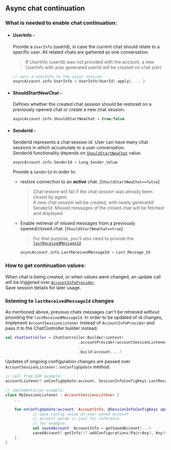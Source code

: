 ## Async chat continuation
### What is needed to enable chat continuation: 
- #### UserInfo - 
  Provide a `UserInfo` (userId), in case the current chat should relate to a specific user.
  All related chats are gathered as one conversation.   
  > If UserInfo (userId) was not provided with the account, a new UserInfo with auto generated userId will be created on chat start. 
  ```kotlin
  // sets a userInfo to the async session
  asyncAccount.info.UserInfo = UserInfo(UserId).apply{ ... }
  ```

- #### ShouldStartNewChat -
  Defines whether the created chat session should be restored on a previously opened chat or create a new chat session.
  ```kotlin
  asyncAccount.info.ShouldStartNewChat = true/false
  ```

- #### SenderId - 
  SenderId represents a chat session id. User can have many chat sessions in which accumulate to a user conversation.   
  SenderId functionality depends on [`ShouldStartNewChat`](ShouldStartNewChat) value. 
  ```kotlin
  asyncAccount.info.SenderId = Long_Sender_Value
  ``` 
  Provide a `SenderId` in order to:
   - restore connection to an **_active_** chat. [`ShouldStartNewChat==false`]
     > Chat restore will fail if the chat session was already been closed by agent.    
     A new chat session will be created, with newly generated SenderId. Missed messages of the closed chat will be fetched and displayed.
   - Enable retrieval of missed messages from a previously opened/closed chat. [`ShouldStartNewChat==true`]  
     >For that purpose, you'll also need to provide the [`lastReceivedMessageId`](listening_to_lastReceivedMessageId_changes) 
     ```kotlin
     asyncAccount.info.LastReceivedMessageId = Last_Message_Id
     ``` 
  
### How to get continuation values:

When chat is being created, or when values were changed, an update call will be triggered over [`AccountInfoProvider`](android-AccountInfoProvider).   
Save session details for later usage.

### listening to `lastReceivedMessageId` changes
As mentioned above, previous chats messages can't be retrieved without providing the `lastReceivedMessageId`. 
In order to be updated of id changes, implement `AccountSessionListener` instead of `AccountInfoProvider` and pass it to the ChatController builder instead.
```kotlin
val chatController = ChatController.Builder(context)
                                .accountProvider(accountSessionListener)
                                ...
                                .build(account,...)
```
Updates of ongoing configuration changes are passed over `AccountSessionListener::onConfigUpdate` method.
```kotlin
// call from SDK example:
accountListener?.onConfigUpdate(account, SessionInfoConfigKeys.LastReceivedMessageId, id)

// implementation example:
class MySessionListener : AccountSessionListener {
    ...
   
    fun onConfigUpdate(account: AccountInfo, @SessionInfoConfigKeys updateKey: String, updatedValue: Any?) {
            // save config value on your saved account
            // account param is just for reference.    
            // for example:
            val savedAccount: AccountInfo = getSavedAccount(...)
            savedAccount?.getInfo()?.addConfigurations(Pair<Any?, Any?>(updateKey, updatedValue))  
    }
}
```
